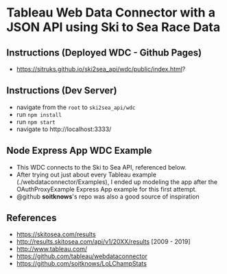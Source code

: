 # Tableau Web Data Connector with a JSON API using Ski to Sea Race Data  

## Instructions (Deployed WDC - Github Pages)
- https://sitruks.github.io/ski2sea_api/wdc/public/index.html? 

## Instructions (Dev Server)

- navigate from the `root` to `ski2sea_api/wdc`
- run `npm install`
- run `npm start`
- navigate to http://localhost:3333/

## Node Express App WDC Example

- This WDC connects to the Ski to Sea API, referenced below.
- After trying out just about every Tableau example (./webdataconnector/Examples), I ended up modeling the app after the OAuthProxyExample Express App example for this first attempt.
- @github **soitknows**'s repo was also a good source of inspiration

## References  
- https://skitosea.com/results  
- http://results.skitosea.com/api/v1/20XX/results [2009 - 2019]  
- http://www.tableau.com/  
- https://github.com/tableau/webdataconnector  
- https://github.com/soitknows/LoLChampStats  